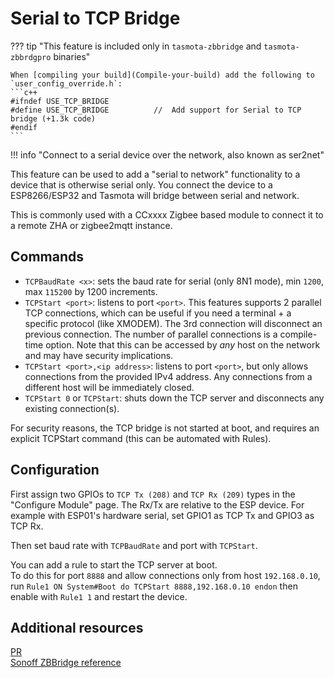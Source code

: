 # Serial to TCP Bridge

??? tip "This feature is included only in `tasmota-zbbridge` and `tasmota-zbbrdgpro` binaries" 

    When [compiling your build](Compile-your-build) add the following to `user_config_override.h`:
    ```c++
    #ifndef USE_TCP_BRIDGE 
    #define USE_TCP_BRIDGE          //  Add support for Serial to TCP bridge (+1.3k code)
    #endif
    ```
    
!!! info "Connect to a serial device over the network, also known as ser2net"

This feature can be used to add a "serial to network" functionality to a device that is otherwise serial only. You connect the device to a ESP8266/ESP32 and Tasmota will bridge between serial and network.

This is commonly used with a CCxxxx Zigbee based module to connect it to a remote ZHA or zigbee2mqtt instance.

## Commands

* `TCPBaudRate <x>`: sets the baud rate for serial (only 8N1 mode), min `1200`, max `115200` by 1200 increments.
* `TCPStart <port>`: listens to port `<port>`. This features supports 2 parallel TCP connections, which can be useful if you need a terminal + a specific protocol (like XMODEM). The 3rd connection will disconnect an previous connection. The number of parallel connections is a compile-time option. Note that this can be accessed by *any* host on the network and may have security implications.
* `TCPStart <port>,<ip address>`: listens to port `<port>`, but only allows connections from the provided IPv4 address. Any connections from a different host will be immediately closed.
* `TCPStart 0` or `TCPStart`: shuts down the TCP server and disconnects any existing connection(s).

For security reasons, the TCP bridge is not started at boot, and requires an explicit TCPStart command (this can be automated with Rules).

## Configuration

First assign two GPIOs to `TCP Tx (208)` and `TCP Rx (209)` types in the "Configure Module" page. The Rx/Tx are relative to the ESP device. For example with ESP01's hardware serial, set GPIO1 as TCP Tx and GPIO3 as TCP Rx.

Then set baud rate with `TCPBaudRate` and port with `TCPStart`.

You can add a rule to start the TCP server at boot.  
To do this for port `8888` and allow connections only from host `192.168.0.10`, run `Rule1 ON System#Boot do TCPStart 8888,192.168.0.10 endon` then enable with `Rule1 1` and restart the device.

## Additional resources

[PR](https://github.com/arendst/Tasmota/pull/8702)  
[Sonoff ZBBridge reference](https://zigbee.blakadder.com/Sonoff_ZBBridge.html)
